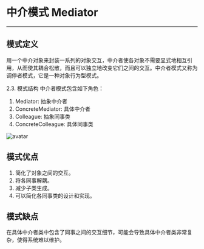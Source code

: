 # 中介模式 Mediator
---

## 模式定义
用一个中介对象来封装一系列的对象交互，中介者使各对象不需要显式地相互引用，从而使其耦合松散，而且可以独立地改变它们之间的交互。中介者模式又称为调停者模式，它是一种对象行为型模式。

2.3. 模式结构
中介者模式包含如下角色：

1. Mediator: 抽象中介者
2. ConcreteMediator: 具体中介者
3. Colleague: 抽象同事类
4. ConcreteColleague: 具体同事类

![avatar](https://github.com/nowmore/resource/blob/master/dp/mediator.jpg?raw=true)


## 模式优点
1. 简化了对象之间的交互。
2. 将各同事解耦。
3. 减少子类生成。
4. 可以简化各同事类的设计和实现。

## 模式缺点
在具体中介者类中包含了同事之间的交互细节，可能会导致具体中介者类非常复杂，使得系统难以维护。